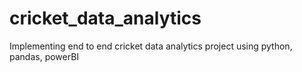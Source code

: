 # cricket_data_analytics
Implementing end to end cricket data analytics project using python, pandas, powerBI
